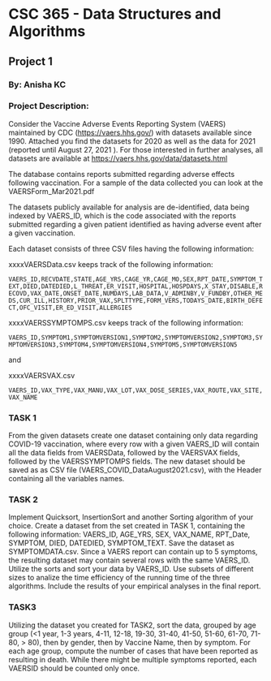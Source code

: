 # CSC 365 - Data Structures and Algorithms

## Project 1

### By: Anisha KC

### Project Description:
Consider the Vaccine Adverse Events Reporting System (VAERS) maintained by CDC (https://vaers.hhs.gov/) with datasets available since 1990. Attached you find the datasets for 2020 as well as the data for 2021 (reported until August 27, 2021 ). For those interested in further analyses, all datasets are available at https://vaers.hhs.gov/data/datasets.html

The database contains reports submitted regarding adverse effects following vaccination. For a sample of the data collected you can look at the VAERSForm_Mar2021.pdf



The datasets publicly available for analysis are de-identified, data being indexed by VAERS_ID, which is the code associated with the reports submitted regarding a given patient identified as having adverse event after a given vaccination.

Each dataset consists of three CSV files having the following information:



xxxxVAERSData.csv keeps track of the following information:

`VAERS_ID,RECVDATE,STATE,AGE_YRS,CAGE_YR,CAGE_MO,SEX,RPT_DATE,SYMPTOM_TEXT,DIED,DATEDIED,L_THREAT,ER_VISIT,HOSPITAL,HOSPDAYS,X_STAY,DISABLE,RECOVD,VAX_DATE,ONSET_DATE,NUMDAYS,LAB_DATA,V_ADMINBY,V_FUNDBY,OTHER_MEDS,CUR_ILL,HISTORY,PRIOR_VAX,SPLTTYPE,FORM_VERS,TODAYS_DATE,BIRTH_DEFECT,OFC_VISIT,ER_ED_VISIT,ALLERGIES`



xxxxVAERSSYMPTOMPS.csv keeps track of the following information:

`VAERS_ID,SYMPTOM1,SYMPTOMVERSION1,SYMPTOM2,SYMPTOMVERSION2,SYMPTOM3,SYMPTOMVERSION3,SYMPTOM4,SYMPTOMVERSION4,SYMPTOM5,SYMPTOMVERSION5
`

and

xxxxVAERSVAX.csv

`VAERS_ID,VAX_TYPE,VAX_MANU,VAX_LOT,VAX_DOSE_SERIES,VAX_ROUTE,VAX_SITE,VAX_NAME
`


### TASK 1

From the given datasets create one dataset containing only data regarding COVID-19 vaccination, where every row with a given VAERS_ID will contain all the data fields from VAERSData, followed by the VAERSVAX fields, followed by the VAERSSYMPTOMPS fields. The new dataset should be saved as as CSV file (VAERS_COVID_DataAugust2021.csv), with the Header containing all the variables names.

### TASK 2

Implement Quicksort, InsertionSort and another Sorting algorithm of your choice. Create a dataset from the set created in TASK 1, containing the following information: VAERS_ID, AGE_YRS, SEX, VAX_NAME, RPT_Date, SYMPTOM, DIED, DATEDIED, SYMPTOM_TEXT. Save the dataset as SYMPTOMDATA.csv. Since a VAERS report can contain up to 5 symptoms, the resulting dataset may contain several rows with the same VAERS_ID.  Utilize the sorts and sort your data by VAERS_ID. Use subsets of different sizes to analize the time efficiency of the running time of the three algorithms. Include the results of your empirical analyses in the final report.

### TASK3

Utilizing the dataset you created for TASK2, sort the data, grouped by age group (<1 year, 1-3 years, 4-11, 12-18, 19-30, 31-40, 41-50, 51-60, 61-70, 71-80, > 80), then by gender, then by Vaccine Name, then by symptom. For each age group, compute the number of cases that have been reported as resulting in death. While there might be multiple symptoms reported, each VAERSID should be counted only once.
